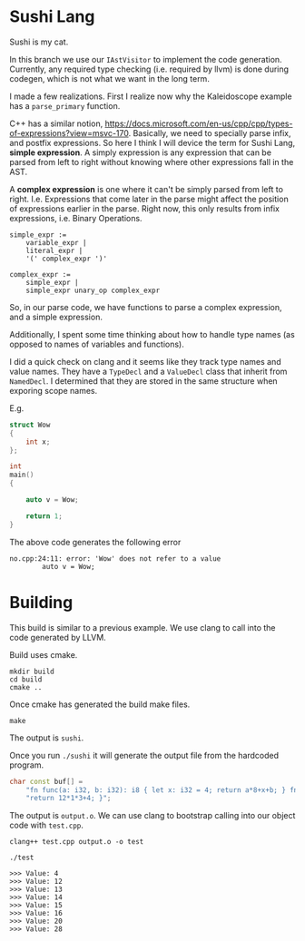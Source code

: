 # Sushi Lang

Sushi is my cat.

In this branch we use our `IAstVisitor` to implement the code generation. Currently, any required type checking (i.e. required by llvm) is done during codegen, which is not what we want in the long term.

I made a few realizations. First I realize now why the Kaleidoscope example has a `parse_primary` function.

C++ has a similar notion, https://docs.microsoft.com/en-us/cpp/cpp/types-of-expressions?view=msvc-170. Basically, we need to specially parse infix, and postfix expressions. So here I think I will device the term for Sushi Lang, __simple expression__. A simply expression is any expression that can be parsed from left to right without knowing where other expressions fall in the AST.

A __complex expression__ is one where it can't be simply parsed from left to right. I.e. Expressions that come later in the parse might affect the position of expressions earlier in the parse. Right now, this only results from infix expressions, i.e. Binary Operations.

```
simple_expr := 
    variable_expr | 
    literal_expr | 
    '(' complex_expr ')'

complex_expr :=
    simple_expr | 
    simple_expr unary_op complex_expr
```

So, in our parse code, we have functions to parse a complex expression, and a simple expression. 

Additionally, I spent some time thinking about how to handle type names (as opposed to names of variables and functions).

I did a quick check on clang and it seems like they track type names and value names. They have a `TypeDecl` and a `ValueDecl` class that inherit from `NamedDecl`. I determined that they are stored in the same structure when exporing scope names.

E.g.

```cpp
struct Wow
{
	int x;
};

int
main()
{

	auto v = Wow;

	return 1;
}
```

The above code generates the following error
```
no.cpp:24:11: error: 'Wow' does not refer to a value
        auto v = Wow;
```


# Building

This build is similar to a previous example. We use clang to call into the code generated by LLVM.

Build uses cmake. 

```
mkdir build
cd build
cmake ..
```

Once cmake has generated the build make files.

```
make
```

The output is `sushi`.

Once you run `./sushi` it will generate the output file from the hardcoded program. 

```cpp
char const buf[] =
    "fn func(a: i32, b: i32): i8 { let x: i32 = 4; return a*8+x+b; } fn f72(): i8 { "
    "return 12*1*3+4; }";
```

The output is `output.o`. We can use clang to bootstrap calling into our object code with `test.cpp`.

```
clang++ test.cpp output.o -o test

./test

>>> Value: 4
>>> Value: 12
>>> Value: 13
>>> Value: 14
>>> Value: 15
>>> Value: 16
>>> Value: 20
>>> Value: 28
```